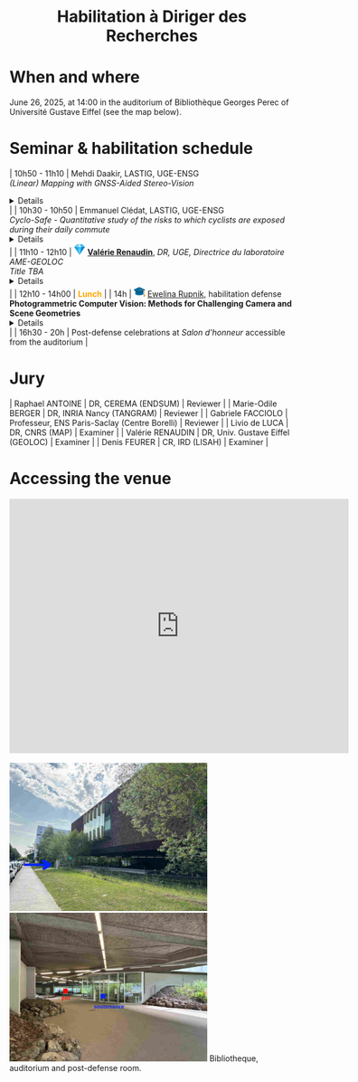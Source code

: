 

<h1 style="text-align: center;"> <b>Habilitation à Diriger des Recherches</b> </h1>


# When and where
June 26, 2025, at 14:00 in the auditorium of Bibliothèque Georges Perec of Université Gustave Eiffel (see the map below).

# Seminar & habilitation schedule

| 10h50 - 11h10 | Mehdi Daakir, LASTIG, UGE-ENSG <br><em> (Linear) Mapping with GNSS-Aided Stereo-Vision </em> <br><details> TBA </details> |
| 10h30 - 10h50 | Emmanuel Clédat, LASTIG, UGE-ENSG <br><em> Cyclo-Safe - Quantitative study of the risks to which cyclists are exposed during their daily commute </em> <br><details> TBA </details> |
| 11h10 - 12h10 | <img src="/img/diamond.png"  width="20"> [**Valérie Renaudin**](https://pagespro.univ-gustave-eiffel.fr/valerie-renaudin), *DR, UGE, Directrice du laboratoire AME-GEOLOC* <br><em>Title TBA</em> <br><details>TBA</details> |
| 12h10 - 14h00 | <span style="color:orange"> <b>Lunch</b> </span> |
| 14h | <img src="/img/grad.png"  width="20"> [Ewelina Rupnik](https://erupnik.github.io), habilitation defense<br> <b>Photogrammetric Computer Vision: Methods for Challenging Camera and Scene Geometries</b> <br><details>  This habilitation manuscript addresses some of the challenges in Photogrammetric Computer Vision - where speed, automation, or precision still fall short in demanding 3D reconstruction scenarios. I focus on three key areas: improving camera pose estimation, enhancing stereo matching and depth map quality, and modeling complex reflectance using neural representations. Throughout the manuscript, I combine rigorous geometry and uncertainty modeling with insights from deep learning, showing how these approaches can work together rather than in opposition. The proposed methods are tested across diverse cases - from satellite and aerial imagery to time-series data and terrestrial acquisitions. They are designed to be both robust and computationally efficient, especially in scenes with many images, poor texture, non-Lambertian surfaces, or long temporal gaps. </details>  |
| 16h30 - 20h | Post-defense celebrations at *Salon d'honneur* accessible from the auditorium |

# Jury

| Raphael ANTOINE | DR, CEREMA (ENDSUM) | Reviewer |
| Marie-Odile BERGER | DR, INRIA Nancy (TANGRAM) | Reviewer |
| Gabriele FACCIOLO | Professeur, ENS Paris-Saclay (Centre Borelli) | Reviewer |
| Livio de LUCA | DR, CNRS (MAP) | Examiner |
| Valérie RENAUDIN | DR, Univ. Gustave Eiffel (GEOLOC) | Examiner |
| Denis FEURER | CR, IRD (LISAH) | Examiner |



# Accessing the venue

<iframe src="https://www.google.com/maps/embed?pb=!1m18!1m12!1m3!1d695.5259685473127!2d2.5904168175195754!3d48.83997412328259!2m3!1f0!2f0!3f0!3m2!1i1024!2i768!4f13.1!3m3!1m2!1s0x47e60e32b2d25945%3A0x63adb2dd33d18234!2sBiblioth%C3%A8que%20Georges%20Perec%20de%20l&#39;Universit%C3%A9%20Gustave%20Eiffel!5e0!3m2!1sfr!2sfr!4v1749571121176!5m2!1sfr!2sfr" width="600" height="450" style="border:0;" allowfullscreen="" loading="lazy" referrerpolicy="no-referrer-when-downgrade"></iframe>


<img src="/img/bibliotheque_gperec.jpg"  width="350"> <img src="/img/salles.jpg"  width="350">
Bibliotheque, auditorium and post-defense room.

